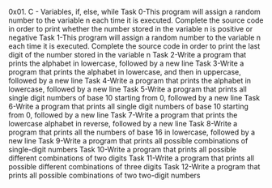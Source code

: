 0x01. C - Variables, if, else, while
Task 0-This program will assign a random number to the variable n each time it is executed. Complete the source code in order to print whether the number stored in the variable n is positive or negative
Task 1-This program will assign a random number to the variable n each time it is executed. Complete the source code in order to print the last digit of the number stored in the variable n
Task 2-Write a program that prints the alphabet in lowercase, followed by a new line
Task 3-Write a program that prints the alphabet in lowercase, and then in uppercase, followed by a new line
Task 4-Write a program that prints the alphabet in lowercase, followed by a new line
Task 5-Write a program that prints all single digit numbers of base 10 starting from 0, followed by a new line
Task 6-Write a program that prints all single digit numbers of base 10 starting from 0, followed by a new line
Task 7-Write a program that prints the lowercase alphabet in reverse, followed by a new line
Task 8-Write a program that prints all the numbers of base 16 in lowercase, followed by a new line
Task 9-Write a program that prints all possible combinations of single-digit numbers
Task 10-Write a program that prints all possible different combinations of two digits
Task 11-Write a program that prints all possible different combinations of three digits
Task 12-Write a program that prints all possible combinations of two two-digit numbers
